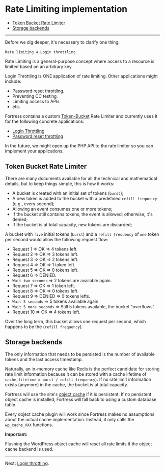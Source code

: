 # Rate Limiting implementation

<!-- TOC -->
* [Token Bucket Rate Limiter](#token-bucket-rate-limiter)
* [Storage backends](#storage-backends)
<!-- TOC -->

---

Before we dig deeper, it's necessary to clarify one thing:

`Rate limiting ≠ Login throttling`.

Rate Limiting is a general-purpose concept where access to a resource is limited based on an arbitrary key.

Login Throttling is ONE application of rate limiting. Other applications might include:

- Password reset throttling.
- Preventing CC testing.
- Limiting access to APIs
- etc.

Fortress contains a custom [Token-Bucket](https://en.wikipedia.org/wiki/Token_bucket) Rate Limiter and currently uses it for the following concrete applications:

- [Login Throttling](login-throttling.md)
- [Password reset throttling](password-reset-throttling.md)

In the future, we might open up the PHP API to the rate limiter so you can implement your applications.

## Token Bucket Rate Limiter

There are many documents available for all the technical and mathematical details, but to keep things simple, this is how it works:

- A bucket is created with an initial set of tokens (`burst`);
- A new token is added to the bucket with a predefined `refill frequency` (e.g., every second);
- Allowing an event consumes one or more tokens;
- If the bucket still contains tokens, the event is allowed; otherwise, it's denied;
- If the bucket is at total capacity, new tokens are discarded;

A bucket with `five` initial tokens (`burst`) and a `refill frequency` of `one` token per second would allow the following request flow:

- Request 1 => OK => 4 tokens left.
- Request 2 => OK => 3 tokens left.
- Request 3 => OK => 2 tokens left.
- Request 4 => OK => 1 token left.
- Request 5 => OK => 0 tokens left.
- Request 6 => DENIED.
- `Wait two seconds` => 2 tokens are available again.
- Request 7 => OK => 1 token left.
- Request 8 => OK => 0 tokens left.
- Request 9 => DENIED => 0 tokens lefts.
- `Wait 5 seconds` => 5 tokens available again.
- `Wait 5 more seconds` => Still 5 tokens available, the bucket "overflows".
- Request 10 => OK => 4 tokens left.

Over the long term, this bucket allows one request per second, which happens to be the (`refill frequency`).

## Storage backends

The only information that needs to be persisted is the number of available tokens and the last access timestamp.

Naturally, an in-memory cache like Redis is the perfect candidate for storing rate limit information because
it can be stored with a cache lifetime of `cache_lifetime = burst / refill frequency`).
If no rate limit information exists (anymore) in the cache, the bucket is at total capacity.

Fortress will use the site's [object cache](https://developer.wordpress.org/reference/classes/wp_object_cache/#persistent-caching) if it is persistent.
If no persistent object cache is installed, Fortress will fall back to using a custom database table.

Every object cache plugin will work since Fortress makes no assumptions about the actual cache implementation. Instead, it only calls the `wp_cache_XXX` functions.

**Important:**

Flushing the WordPress object cache will reset all rate limits if the object cache backend is used.

---

Next: [Login throttling](login-throttling.md).
